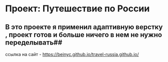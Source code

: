 # Проект: Путешествие по России

## В это проекте я применил адаптивную верстку , проект готов и больше ничего в нем не нужно переделывать##
ссылка на сайт - https://beinyc.github.io/travel-russia.github.io/

